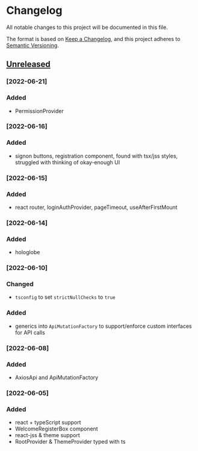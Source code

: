 # Changelog
All notable changes to this project will be documented in this file.

The format is based on [Keep a Changelog](https://keepachangelog.com/en/1.0.0/),
and this project adheres to [Semantic Versioning](https://semver.org/spec/v2.0.0.html).

## [Unreleased]
### [2022-06-21]
### Added
- PermissionProvider

### [2022-06-16]
### Added
- signon buttons, registration component, found with tsx/jss styles, struggled with thinking of okay-enough UI

### [2022-06-15]
### Added
- react router, loginAuthProvider, pageTimeout, useAfterFirstMount

### [2022-06-14]
### Added
- hologlobe

### [2022-06-10]
### Changed
- `tsconfig` to set `strictNullChecks` to `true`

### Added
- generics into `ApiMutationFactory` to support/enforce custom interfaces for API calls

### [2022-06-08]
### Added
- AxiosApi and ApiMutationFactory

### [2022-06-05]
### Added
- react + typeScript support
- WelcomeRegisterBox component
- react-jss & theme support
- RootProvider & ThemeProvider typed with ts




[Unreleased]: https://github.com/olivierlacan/keep-a-changelog/compare/v1.0.0...HEAD
[0.0.1]: https://github.com/olivierlacan/keep-a-changelog/releases/tag/v0.0.1
